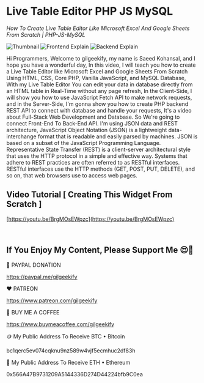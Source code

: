 # Live Table Editor PHP JS MySQL

_How To Create Live Table Editor Like Microsoft Excel And Google Sheets From Scratch | PHP-JS-MySQL_

![Thumbnail](https://raw.githubusercontent.com/saeedkohansal/Live-Table-Editor-PHP-JS-MySQL/main/image/Live-Table-Editor-PHP-JS-MySQL.png "Thumbnail")
![Frontend Explain](https://raw.githubusercontent.com/saeedkohansal/Live-Table-Editor-PHP-JS-MySQL/main/image/Frontend-Explain.png "Frontend Explain")
![Backend Explain](https://raw.githubusercontent.com/saeedkohansal/Live-Table-Editor-PHP-JS-MySQL/main/image/Backend-Explain.png "Backend Explain")

Hi Programmers, Welcome to gilgeekify, my name is Saeed Kohansal, and I hope you have a wonderful day, In this video, I will teach you how to create a Live Table Editor like Microsoft Excel and Google Sheets From Scratch Using HTML, CSS, Core PHP, Vanilla JavaScript, and MySQL Database, With my Live Table Editor You can edit your data in database directly from an HTML table in Real-Time without any page refresh, In the Client-Side, I will show you how to use JavaScript Fetch API to make network requests, and in the Server-Side, I'm gonna show you how to create PHP backend REST API to connect with database and handle your requests, It's a video about Full-Stack Web Development and Database. So We're going to connect Front-End To Back-End API. I'm using JSON data and REST architecture, JavaScript Object Notation (JSON) is a lightweight data-interchange format that is readable and easily parsed by machines. JSON is based on a subset of the JavaScript Programming Language. Representative State Transfer (REST) is a client-server architectural style that uses the HTTP protocol in a simple and effective way. Systems that adhere to REST practices are often referred to as RESTful interfaces. RESTful interfaces use the HTTP methods (GET, POST, PUT, DELETE), and so on, that web browsers use to access web pages.

## Video Tutorial [ Creating This Widget From Scratch ]
[https://youtu.be/BrgMOsEWpzc](https://youtu.be/BrgMOsEWpzc)

 

## If You Enjoy My Content, Please Support Me 😍🙏

💙 PAYPAL DONATION

https://paypal.me/gilgeekify

❤️ PATREON

https://www.patreon.com/gilgeekify

💛 BUY ME A COFFEE

https://www.buymeacoffee.com/gilgeekify

🪙 My Public Address To Receive BTC • Bitcoin

bc1qerc5ev074cqknu9nz589w4vjf5ecmhuc2df83h

🥈 My Public Address To Receive ETH • Ethereum

0x566A47B9731209A5144336D274D44224bfb9C0ea
